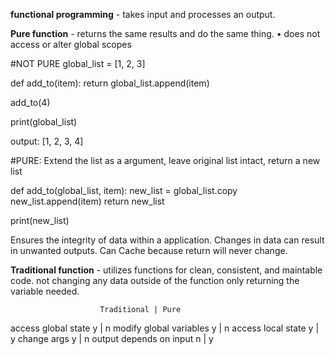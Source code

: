 __functional programming__ - takes input and processes an output.

__Pure function__ - returns the same results and do the same thing.
• does not access or alter global scopes

#NOT PURE
global_list = [1, 2, 3]

def add_to(item):
    return global_list.append(item)

add_to(4)

print(global_list)

output: [1, 2, 3, 4]

#PURE: Extend the list as a argument, leave original list intact, return a new list

def add_to(global_list, item):
    new_list = global_list.copy
    new_list.append(item)
    return new_list

print(new_list)

Ensures the integrity of data within a application.
Changes in data can result in unwanted outputs.
Can Cache because return will never change.






__Traditional function__ - utilizes functions for clean, consistent, and maintable code. not changing any data outside of the function only returning the variable needed.

                        Traditional | Pure
access global state            y    |  n
modify global variables        y    |  n
access local state             y    |  y
change args                    y    |  n
output depends on input        n    |  y

